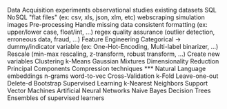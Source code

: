 Data Acquisition
experiments
observational studies
existing datasets
SQL
NoSQL
"flat files" (ex: csv, xls, json, xlm, etc)
webscraping
simulation
images
Pre-processing
Handle missing data
consistent formatting (ex: upper/lower case, float/int, ...)
regex
quality assurance (outlier detection, erroneous data, fraud, ...)
Feature Engineering
Categorical -> dummy/indicator variable (ex: One-Hot-Encoding, Multi-label binarizer, ...)
Rescale (min-max rescaling, z-transform, robust transform, ...)
Create new variables
Clustering
k-Means
Gaussian Mixtures
Dimensionality Reduction
Principal Components
Compression techniques ***
Natural Language embeddings
n-grams
word-to-vec
Cross-Validation
k-Fold
Leave-one-out
Delete-d
Bootstrap
Supervised Learning
k-Nearest Neighbors
Support Vector Machines
Artificial Neural Networks
Naive Bayes
Decision Trees
Ensembles of supervised learners
